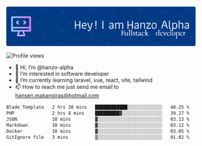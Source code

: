 ![Header](./github-header-image.png)

![Profile views](https://gpvc.arturio.dev/hanzo-alpha)

- 👋 Hi, I’m @hanzo-alpha
- 👀 I’m interested in software developer
- 🌱 I’m currently learning laravel, vue, react, vite, tailwind
- 📫 How to reach me just send me email to hansen.makangiras@hotmail.com 

<!---
hanzo-alpha/hanzo-alpha is a ✨ special ✨ repository because its `README.md` (this file) appears on your GitHub profile.
You can click the Preview link to take a look at your changes.
--->

<!--START_SECTION:waka-->

```text
Blade Template   2 hrs 38 mins   ████████████░░░░░░░░░░░░░   48.25 %
PHP              2 hrs 8 mins    █████████▓░░░░░░░░░░░░░░░   39.27 %
JSON             10 mins         ▓░░░░░░░░░░░░░░░░░░░░░░░░   03.13 %
Markdown         10 mins         ▓░░░░░░░░░░░░░░░░░░░░░░░░   03.12 %
Docker           10 mins         ▓░░░░░░░░░░░░░░░░░░░░░░░░   03.05 %
GitIgnore file   3 mins          ▒░░░░░░░░░░░░░░░░░░░░░░░░   01.02 %
```

<!--END_SECTION:waka-->
